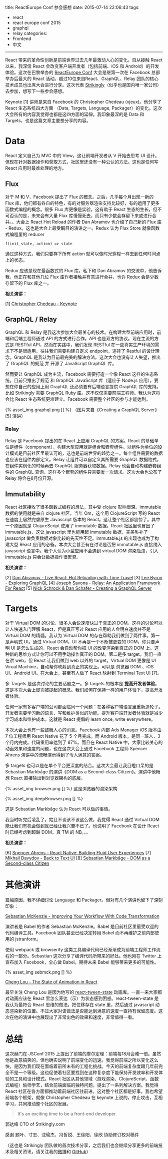title: ReactEurope Conf 参会感想
date: 2015-07-14 22:06:43
tags:
- react
- react europe conf 2015
- graphql
- relay
categories:
- Frontend
- 中文

---
React 带来的革命性创新是前端世界过去几年最激动人心的变化。自从接触 React 以来，我深信 React 会改变客户端开发者（包括前端、iOS 和 Android）的开发体验。这次在巴黎举办的 [ReactEurope Conf](https://www.react-europe.org/2015.html) 大会是继第一次在 Facebook 总部举办后最大的 React 活动。超过10位来自React、GraphQL、Relay 团队的核心技术成员也出席大会进行分享。这次代表 [Strikingly](https://www.strikingly.com/)（似乎也是国内唯一家公司）去参加，想写下一些参会感想。

Keynote [1] 讲师是来自 Facebook 的 Christopher Chedeau (vjeux)。他分享了 React 生态系统四大方面 （Data, Targets, Language, Packager）的变化。这次大会所有的内容我觉得也都是这四方面的延伸。我印象最深的是 Data 和 Targets，也是这篇文章主要想分享的内容。

# Data

React 定义自己为 MVC 中的 View。这让前端开发者从 V 开始去思考 UI 设计。但现在针对数据操作和获取方式，社区里还没有一种公认的方法。这也是任何写 React 应用时最难处理的地方。

## Flux

对于 M 和 V，Facebook 提出了 Flux 的概念。之后，几乎每个月出现一新的 Flux 库，他们都有各自的特色，有的对服务器渲染支持比较好，有的运用了更多函数式编程的概念。很多 Flux 库更像是实验，这有助于 React 生态的生长，但不可否认的是，未来会有大量 Flux 库慢慢死去，而只有少数会存留下来或进行合并。。大会上 React Hot Reload 的作者 Dan Abramov 也介绍了自己新的 Flux 库 - Redux。这也是大会上最受瞩目的演讲之一。Redux 认为 Flux Store 就像函数式编程里的 reducer

`f(init_state, action) => state`

通过这种方式，我们只要存下所有 action 就可以像时光穿梭一样去到任何时间点上的状态。

Redux 应该是现在最函数式的 Flux 库。私下和 Dan Abramov 的交流中，他告诉我，他正在和其他几位 Flux 库作者接触并有意进行合并，也许 Redux 会是少数存留下的 Flux 库之一。

**相关演讲：**

[1] [Christopher Chedeau - Keynote](https://www.youtube.com/watch?v=PAA9O4E1IM4&list=PLCC436JpVnK0Phxld2dD4tM4xPMxJCiRD&index=1)

## GraphQL / Relay

GraphQL 和 Relay 是我这次参加大会最关心的技术。在构建大型前端应用时，前端和后端工程师通过 API 的方式进行合作。API 也是双方的协议。现在主流的方式是 RESTful API，然而在实践中，我们发现 RESTful 在一些真实生产环境的需求下不是很适用。往往我们需要构建自定义 endpoint，违背了 Restful 的设计理念。GraphQL 是我认为目前最完美的解决方法。这次大会也没有让人失望，推出了 GraphQL 的规范 并 开源了 JavaScript GraphQL 库。

然而要让 GraphQL 成为主流，Facebook 需要打造一个像 React 这样的生态系统。目前只推出了规范 和 GraphQL JavaScript 库（适应于 Node.js 应用）。要想在你自己的应用上用 GraphQL 还必须要有后端语言提供 GraphQL 库的支持。比如 Strikingly 需要 GraphQL Ruby 库。这不仅仅需要前端工程师。我认为这将会比 React 生态系统更难建立。Facebook 需要整个社区的参与才能达到。


{% asset_img graphql.png [] %}
（图片来自《Creating a GraphQL Server》[5] 演讲）

### Relay

Relay 是 Facebook 提出的在 React 上应用 GraphQL 的方案。React 的基础单位是组件（component），构建大型应用就是组合和嵌套组件。以组件为单位的设计模式是目前社区里最认可的，这也是前端世界的趋势之一。每个组件需要的数据也应该在组件内部定义。Relay 让组件可以自定义其所需要 GraphQL 数据格式，在组件实例化的时候再去 GraphQL 服务器获取数据。Relay 也会自动构建嵌套组件的 GraphQL 查询，这样多个嵌套的组件只需要发一次请求。这次大会也公布了 Relay 将会在8月份开源。

## Immutability

React 社区接收了很多函数式编程的想法，其中受 clojure 影响很深。immutable 数据的使用就是来自 clojure 社区。当年 Om，这个用 ClojureScript 写的 React 在速度上居然完虐原生 Javascript 版本的 React。这让整个社区都震惊了。其中一个原因就是 ClojureScript 使用了 immutable 数据。React 社区里也冒出了 immutable.js，这让 javascript 里也能用起 immutable 数据，完美弥补了javascript 做负责数据对象比较的先天性不足。immutable.js 的出现也成为了构建大型 React 应用的必备。本次大会甚至有在讨论是否把 immutable.js 直接纳入 javascript 语言中。我个人认为小型应用不会遇到 virtual DOM 渲染瓶颈，引入 immutable.js 只会让数据操作很累赘。

**相关演讲：**

[2] [Dan Abramov - Live React: Hot Reloading with Time Travel](https://www.youtube.com/watch?v=xsSnOQynTHs&list=PLCC436JpVnK0Phxld2dD4tM4xPMxJCiRD&index=7)
[3] [Lee Byron - Exploring GraphQL](https://www.youtube.com/watch?v=WQLzZf34FJ8&index=5&list=PLCC436JpVnK0Phxld2dD4tM4xPMxJCiRD)
[4] [Joseph Savona - Relay: An Application Framework For React](https://www.youtube.com/watch?v=IrgHurBjQbg&index=8&list=PLCC436JpVnK0Phxld2dD4tM4xPMxJCiRD)
[5] [Nick Schrock & Dan Schafer - Creating a GraphQL Server](https://www.youtube.com/watch?v=gY48GW87Feo&index=6&list=PLCC436JpVnK3HvUSAHpt-LRJkIK8pQG6R)


# Targets

对于 Virtual DOM 的讨论，很多人会说速度快过于真正的 DOM。这样的讨论可以让人快速入门理解 React，但是真正写过 React 应用的人会明白速度并不是 Virtual DOM 的精髓。我认为 Virtual DOM 的存在帮助我们做到了两件事。第一是声明式 UI。通过 Virtual DOM，UI 不再是一个不断被更变的 DOM，你只要声明 UI 是怎么生成的，React 会自动帮你把 UI 的改变渲染到真正的 DOM 上。这种新的思维方式让你可以不用手动操作真正的 DOM。第二是多 target。我们一直在讲 web，但 React 让我们做到 web 以外的 target。Virtual DOM 更像是 UI Virual Machine，自动帮你映射到真正的实现上。可以是 浏览器 DOM 、iOS UI、Android UI。在大会上，甚至有人做了 React 映射到 Terminal Text UI [7]。

多 Targets 是这次讨论的主要话题之一。多 targets 的根本是 **提高开发者体验**。这是本次大会上屡次被提起的概念。我们如何在保持一样的用户体验下，提高开发者体验。

任何一家有多客户端的公司都面临同一个问题：在各种客户端语言里重新造轮子。开发者需要学习新的语言、写和维护类似的功能。提升客户端开发者体验就是减少学习成本和维护成本。这就是 React 提倡的 learn once, write everywhere。

本次大会上也有一些鼓舞人心的消息。Facebook 内部 Ads Manager iOS 版本由 7 位工程师用 React Native 花了 5 个月完成。而 Android 版本，是同一班人，3个月内完成。代码重用率达到了 87%。而且在 React Native 中，大家比较关心的动画效果和速度的问题，也在这次大会上通过 Facebook 工程师 Spencer Ahrens 演讲中的流畅演示得到了令人满意的答案。

多 targets 也可以是在单个平台更深度的结合。这次大会最让我目瞪口呆的是 Sebastian Markbåge 的演讲《DOM as a Second-class Citizen》。演讲中他畅想 React 直接输出到浏览器架构的底层。

{% asset_img browser.png [] %}
这是浏览器的渲染架构

{% asset_img deepBrowser.png [] %}

这是 Sebastian Markbåge 认为 React 可以做的事情。

我当时听完后凌乱了。姑且不谈该不该这么做，我觉得 React 通过 Virtual DOM 能让我们有机会做到就已经让我兴奋不已了。也说明了 Facebook 在设计 React 时已经考虑到超越 DOM。真 TM 的 NB。。。

**相关演讲：**

[6] [Spencer Ahrens - React Native: Building Fluid User Experiences](https://www.youtube.com/watch?v=xDlfrcM6YBk&list=PLCC436JpVnK0Phxld2dD4tM4xPMxJCiRD&index=4)
[7] [Mikhail Davydov - Back to Text UI](https://www.youtube.com/watch?v=ee_U2t-8L48&list=PLCC436JpVnK0Phxld2dD4tM4xPMxJCiRD&index=10)
[8] [Sebastian Markbåge - DOM as a Second-class Citizen](https://www.youtube.com/watch?v=Zemce4Y1Y-A&index=11&list=PLCC436JpVnK0Phxld2dD4tM4xPMxJCiRD)

# 其他演讲

篇幅原因，我不详细讨论 Language 和 Packager。但对有几个演讲也留下了深刻印象：

[Sebastian McKenzie - Improving Your Workflow With Code Transformation](https://www.youtube.com/watch?list=PLCC436JpVnK3HvUSAHpt-LRJkIK8pQG6R&v=OFuDvqZmUrE)

演讲者是 Babel 的作者 Sebastian McKenzie。Babel 是目前社区里最受欢迎的代码编译工具。Facebook 团队甚至已经决定转用 Babel 而不再维护之前内部使用的 jstranform。

使用 webpack 或 browserify 这类工具编译代码已经渐渐成为前端工程师工作流程的一部分。Sebastian 这次分享了编译代码所带来的好处。他也刚在 Twitter 上宣布加入 Facebook，全心做 Babel。期待未来 Babel 能够带来更多的可能性。

{% asset_img sebmck.png [] %}


[Cheng Lou - The State of Animation in React](https://www.youtube.com/watch?v=1tavDv5hXpo&list=PLCC436JpVnK3HvUSAHpt-LRJkIK8pQG6R&index=2)

最早关注 Cheng Lou 是因为他写的 [react-tween-state](https://github.com/chenglou/react-tween-state) 动画库。一直一来大家都对动画应该在 React 里怎么表达（示）为状态感到困惑。react-tween-state 是我认为最符合 React 思维的做法。把位移存在 state 里，然后通过 javascript 动态渲染新的位置。不过大家对该做法是否能达到满意的速度一直持有保留态度。这次在他的演讲中也展现出了非常出色的效果和速度，非常值得一看。

# 总结

这次赫门在 JSConf 2015 上提出了前端的摩尔定理：前端每18月会难一倍。虽然他是故意搞笑的，但也确实说明了前端变化的迅速。我觉得前端之所以变化这么快，是因为我们现在面临着前所未有的工程化挑战。今天的前端复杂度跟几年前完全不是一个等级。这也促使着社区要找到在这种复杂度下能保持开发效率和开发体验的工具和设计模式。React 社区从其他领域（游戏渲染、ClojureScript、函数式编程）偷师学艺，结合前端面临的独特问题，提出了一系列解决方案。我觉得 React 社区在各方面都推动着前端社区往前进。这对整个社区都是好事。我也希望前端各个框架，就像  Christopher Chedeau 在 keynote 上说的，停止攻击，互相学习，共同推动整个社区的发展。

> It's an exciting time to be a front-end developer.

郭达峰
CTO of Strikingly.com

感谢 题叶、寸志、沈瑜杰、冯哲锐、王徐阳、徐欣 协助修订校对稿件

（这也是 Strikingly 团队做的首次技术分享，之后我们也会继续分享更多的前端技术及相关资讯，请关注我的[微博](http://www.weibo.com/dfguo)和 [GitHub](https://github.com/dfguo)）
